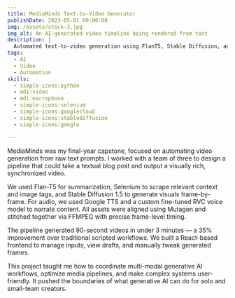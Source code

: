 ```yaml
---
title: MediaMinds Text-to-Video Generator
publishDate: 2023-05-01 00:00:00
img: /assets/stock-3.jpg
img_alt: An AI-generated video timeline being rendered from text
description: |
  Automated text-to-video generation using FlanT5, Stable Diffusion, and Google TTS — delivering media-ready content in under 3 minutes.
tags:
  - AI
  - Video
  - Automation
skills:
  - simple-icons:python
  - mdi:video
  - mdi:microphone
  - simple-icons:selenium
  - simple-icons:googlecloud
  - simple-icons:stablediffusion
  - simple-icons:google

---
```


MediaMinds was my final-year capstone, focused on automating video generation from raw text prompts. I worked with a team of three to design a pipeline that could take a textual blog post and output a visually rich, synchronized video.

We used Flan-T5 for summarization, Selenium to scrape relevant context and image tags, and Stable Diffusion 1.5 to generate visuals frame-by-frame. For audio, we used Google TTS and a custom fine-tuned RVC voice model to narrate content. All assets were aligned using Mutagen and stitched together via FFMPEG with precise frame-level timing.

The pipeline generated 90-second videos in under 3 minutes — a 35% improvement over traditional scripted workflows. We built a React-based frontend to manage inputs, view drafts, and manually tweak generated frames.

This project taught me how to coordinate multi-modal generative AI workflows, optimize media pipelines, and make complex systems user-friendly. It pushed the boundaries of what generative AI can do for solo and small-team creators.

